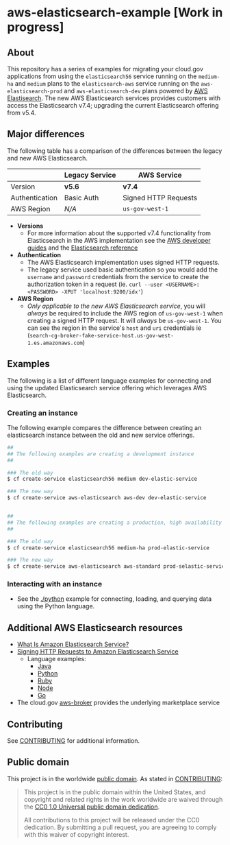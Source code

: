 # aws-elasticsearch-example [Work in progress]

## About

This repository has a series of examples for migrating your cloud.gov applications
from using the `elasticsearch56` service running on the `medium-ha` and `medium` plans to the
`elasticsearch-aws` service running on the `aws-elasticsearch-prod` and `aws-elasticsearch-dev` plans powered by
[AWS Elastisearch](https://aws.amazon.com/elasticsearch-service/). The new AWS Elasticsearch services provides customers with access the Elasticsearch v7.4; upgrading the current Elasticsearch offering from v5.4.

## Major differences

The following table has a comparison of the differences between the legacy and new AWS Elasticsearch.

| |Legacy Service|AWS Service
---|---|---
Version|**v5.6**|**v7.4**
Authentication|Basic Auth|Signed HTTP Requests
AWS Region|*N/A*|`us-gov-west-1`

- **Versions**
  - For more information about the supported v7.4 functionality from Elasticsearch in the AWS implementation see the [AWS developer guides](https://docs.aws.amazon.com/elasticsearch-service/latest/developerguide/aes-supported-es-operations.html#es_version_7_4) and the [Elasticsearch reference](https://www.elastic.co/guide/en/elasticsearch/reference/7.4/index.html)
- **Authentication**
  - The AWS Elasticsearch implementation uses signed HTTP requests.
  - The legacy service used basic authentication so you would add the `username` and `password` credentials from the service to create the authorization token in a request (ie. `curl --user <USERNAME>:<PASSWORD> -XPUT 'localhost:9200/idx'`)
- **AWS Region**
  - *Only applicable to the new AWS Elasticsearch service*, you will _always_ be required to include the AWS region of `us-gov-west-1` when creating a signed HTTP request. It will *always* be `us-gov-west-1`.  You can see the region in the service's `host` and `uri` credentials ie (`search-cg-broker-fake-service-host.us-gov-west-1.es.amazonaws.com`)

## Examples

The following is a list of different language examples for connecting and using the updated Elasticsearch service
offering which leverages AWS Elasticsearch.

### Creating an instance

The following example compares the difference between creating an elasticsearch instance between the old and new service offerings.

```bash
##
## The following examples are creating a development instance
##

### The old way
$ cf create-service elasticsearch56 medium dev-elastic-service

### The new way
$ cf create-service aws-elasticsearch aws-dev dev-elastic-service


##
## The following examples are creating a production, high availability instance
##

### The old way
$ cf create-service elasticsearch56 medium-ha prod-elastic-service

### The new way
$ cf create-service aws-elasticsearch aws-standard prod-selastic-service
```

### Interacting with an instance

- See the [./python](./python) example for connecting, loading, and querying data using the Python language.

## Additional AWS Elasticsearch resources

- [What Is Amazon Elasticsearch Service?](https://docs.aws.amazon.com/elasticsearch-service/latest/developerguide/what-is-amazon-elasticsearch-service.html)
- [Signing HTTP Requests to Amazon Elasticsearch Service](https://docs.aws.amazon.com/elasticsearch-service/latest/developerguide/es-request-signing.html)
  - Language examples:
    - [Java](https://docs.aws.amazon.com/elasticsearch-service/latest/developerguide/es-request-signing.html#es-request-signing-java)
    - [Python](https://docs.aws.amazon.com/elasticsearch-service/latest/developerguide/es-request-signing.html#es-request-signing-python)
    - [Ruby](https://docs.aws.amazon.com/elasticsearch-service/latest/developerguide/es-request-signing.html#es-request-signing-ruby)
    - [Node](https://docs.aws.amazon.com/elasticsearch-service/latest/developerguide/es-request-signing.html#es-request-signing-node)
    - [Go](https://docs.aws.amazon.com/elasticsearch-service/latest/developerguide/es-request-signing.html#es-request-signing-go)
- The cloud.gov [aws-broker](https://github.com/cloud-gov/aws-broker) provides the underlying marketplace service

## Contributing

See [CONTRIBUTING](CONTRIBUTING.md) for additional information.

## Public domain

This project is in the worldwide [public domain](LICENSE.md). As stated in [CONTRIBUTING](CONTRIBUTING.md):

> This project is in the public domain within the United States, and copyright and related rights in the work worldwide are waived through the [CC0 1.0 Universal public domain dedication](https://creativecommons.org/publicdomain/zero/1.0/).
>
> All contributions to this project will be released under the CC0 dedication. By submitting a pull request, you are agreeing to comply with this waiver of copyright interest.
